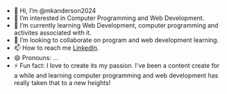 - 👋 Hi, I’m @mkanderson2024
- 👀 I’m interested in Computer Programming and Web Development.
- 🌱 I’m currently learning Web Development, computer programming and activites associated with it.
- 💞️ I’m looking to collaborate on program and web development learning.
- 📫 How to reach me [LinkedIn](https://www.linkedin.com/in/michael-anderson-b276b72b8/).
- 😄 Pronouns: ...
- ⚡ Fun fact: I love to create its my passion. I've been a content create for a while and learning computer programming and web development has really taken that to a new heights!

<!---
mkanderson2024/mkanderson2024 is a ✨ special ✨ repository because its `README.md` (this file) appears on your GitHub profile.
You can click the Preview link to take a look at your changes.
--->
